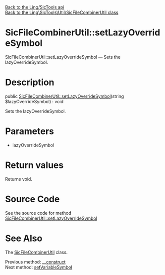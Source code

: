 [Back to the Ling/SicTools api](https://github.com/lingtalfi/SicTools/blob/master/doc/api/Ling/SicTools.md)<br>
[Back to the Ling\SicTools\Util\SicFileCombinerUtil class](https://github.com/lingtalfi/SicTools/blob/master/doc/api/Ling/SicTools/Util/SicFileCombinerUtil.md)


SicFileCombinerUtil::setLazyOverrideSymbol
================



SicFileCombinerUtil::setLazyOverrideSymbol — Sets the lazyOverrideSymbol.




Description
================


public [SicFileCombinerUtil::setLazyOverrideSymbol](https://github.com/lingtalfi/SicTools/blob/master/doc/api/Ling/SicTools/Util/SicFileCombinerUtil/setLazyOverrideSymbol.md)(string $lazyOverrideSymbol) : void




Sets the lazyOverrideSymbol.




Parameters
================


- lazyOverrideSymbol

    


Return values
================

Returns void.








Source Code
===========
See the source code for method [SicFileCombinerUtil::setLazyOverrideSymbol](https://github.com/lingtalfi/SicTools/blob/master/Util/SicFileCombinerUtil.php#L319-L322)


See Also
================

The [SicFileCombinerUtil](https://github.com/lingtalfi/SicTools/blob/master/doc/api/Ling/SicTools/Util/SicFileCombinerUtil.md) class.

Previous method: [__construct](https://github.com/lingtalfi/SicTools/blob/master/doc/api/Ling/SicTools/Util/SicFileCombinerUtil/__construct.md)<br>Next method: [setVariableSymbol](https://github.com/lingtalfi/SicTools/blob/master/doc/api/Ling/SicTools/Util/SicFileCombinerUtil/setVariableSymbol.md)<br>

